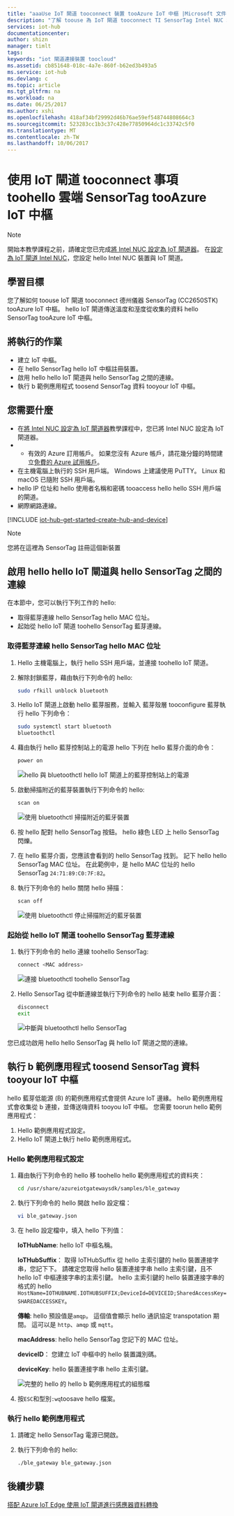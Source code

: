 ```yaml
---
title: "aaaUse IoT 閘道 tooconnect 裝置 tooAzure IoT 中樞 |Microsoft 文件"
description: "了解 toouse 為 IoT 閘道 tooconnect TI SensorTag Intel NUC 和傳送感應器資料 tooAzure IoT 中樞 hello 中的雲端。"
services: iot-hub
documentationcenter: 
author: shizn
manager: timlt
tags: 
keywords: "iot 閘道連接裝置 toocloud"
ms.assetid: cb851648-018c-4a7e-860f-b62ed3b493a5
ms.service: iot-hub
ms.devlang: c
ms.topic: article
ms.tgt_pltfrm: na
ms.workload: na
ms.date: 06/25/2017
ms.author: xshi
ms.openlocfilehash: 418af34bf29992d46b76ae59ef548744808664c3
ms.sourcegitcommit: 523283cc1b3c37c428e77850964dc1c33742c5f0
ms.translationtype: MT
ms.contentlocale: zh-TW
ms.lasthandoff: 10/06/2017
---
```

# <a name="use-iot-gateway-tooconnect-things-toohello-cloud---sensortag-tooazure-iot-hub"></a>使用 IoT 閘道 tooconnect 事項 toohello 雲端 SensorTag tooAzure IoT 中樞

> [!NOTE]
> 開始本教學課程之前，請確定您已完成[將 Intel NUC 設定為 IoT 閘道器](iot-hub-gateway-kit-c-lesson1-set-up-nuc.md)。 在[設定為 IoT 閘道 Intel NUC](iot-hub-gateway-kit-c-lesson1-set-up-nuc.md)，您設定 hello Intel NUC 裝置與 IoT 閘道。

## <a name="what-you-will-learn"></a>學習目標

您了解如何 toouse IoT 閘道 tooconnect 德州儀器 SensorTag (CC2650STK) tooAzure IoT 中樞。 hello IoT 閘道傳送溫度和溼度從收集的資料 hello SensorTag tooAzure IoT 中樞。

## <a name="what-you-will-do"></a>將執行的作業

- 建立 IoT 中樞。
- 在 hello SensorTag hello IoT 中樞註冊裝置。
- 啟用 hello hello IoT 閘道與 hello SensorTag 之間的連線。
- 執行 b 範例應用程式 toosend SensorTag 資料 tooyour IoT 中樞。

## <a name="what-you-need"></a>您需要什麼

- 在[將 Intel NUC 設定為 IoT 閘道器](iot-hub-gateway-kit-c-lesson1-set-up-nuc.md)教學課程中，您已將 Intel NUC 設定為 IoT 閘道器。
- * 有效的 Azure 訂用帳戶。 如果您沒有 Azure 帳戶，請花幾分鐘的時間建立[免費的 Azure 試用帳戶](https://azure.microsoft.com/free/)。
- 在主機電腦上執行的 SSH 用戶端。 Windows 上建議使用 PuTTY。 Linux 和 macOS 已隨附 SSH 用戶端。
- hello IP 位址和 hello 使用者名稱和密碼 tooaccess hello hello SSH 用戶端的閘道。
- 網際網路連線。

[!INCLUDE [iot-hub-get-started-create-hub-and-device](../../includes/iot-hub-get-started-create-hub-and-device.md)]

> [!NOTE]
> 您將在這裡為 SensorTag 註冊這個新裝置

## <a name="enable-hello-connection-between-hello-iot-gateway-and-hello-sensortag"></a>啟用 hello hello IoT 閘道與 hello SensorTag 之間的連線

在本節中，您可以執行下列工作的 hello:

- 取得藍芽連線 hello SensorTag hello MAC 位址。
- 起始從 hello IoT 閘道 toohello SensorTag 藍芽連線。

### <a name="get-hello-mac-address-of-hello-sensortag-for-bluetooth-connection"></a>取得藍芽連線 hello SensorTag hello MAC 位址

1. Hello 主機電腦上，執行 hello SSH 用戶端，並連接 toohello IoT 閘道。
1. 解除封鎖藍芽，藉由執行下列命令的 hello:

   ```bash
   sudo rfkill unblock bluetooth
   ```

1. Hello IoT 閘道上啟動 hello 藍芽服務，並輸入 藍芽殼層 tooconfigure 藍芽執行 hello 下列命令：

   ```bash
   sudo systemctl start bluetooth
   bluetoothctl
   ```

1. 藉由執行 hello 藍芽控制站上的電源 hello 下列在 hello 藍芽介面的命令：

   ```bash
   power on
   ```

   ![hello 與 bluetoothctl hello IoT 閘道上的藍芽控制站上的電源](./media/iot-hub-iot-gateway-connect-device-to-cloud/8_power-on-bluetooth-controller-at-bluetooth-shell-bluetoothctl.png)

1. 啟動掃描附近的藍芽裝置執行下列命令的 hello:

   ```bash
   scan on
   ```

   ![使用 bluetoothctl 掃描附近的藍牙裝置](./media/iot-hub-iot-gateway-connect-device-to-cloud/9_start-scan-nearby-bluetooth-devices-at-bluetooth-shell-bluetoothctl.png)

1. 按 hello 配對 hello SensorTag 按鈕。 hello 綠色 LED 上 hello SensorTag 閃爍。
1. 在 hello 藍芽介面，您應該會看到的 hello SensorTag 找到。 記下 hello hello SensorTag MAC 位址。 在此範例中，是 hello MAC 位址的 hello SensorTag `24:71:89:C0:7F:82`。
1. 執行下列命令的 hello 關閉 hello 掃描：

   ```bash
   scan off
   ```

   ![使用 bluetoothctl 停止掃描附近的藍牙裝置](./media/iot-hub-iot-gateway-connect-device-to-cloud/10_stop-scanning-nearby-bluetooth-devices-at-bluetooth-shell-bluetoothctl.png)

### <a name="initiate-a-bluetooth-connection-from-hello-iot-gateway-toohello-sensortag"></a>起始從 hello IoT 閘道 toohello SensorTag 藍芽連線

1. 執行下列命令的 hello 連線 toohello SensorTag:

   ```bash
   connect <MAC address>
   ```

   ![連接 bluetoothctl toohello SensorTag](./media/iot-hub-iot-gateway-connect-device-to-cloud/11_connect-to-sensortag-at-bluetooth-shell-bluetoothctl.png)

1. Hello SensorTag 從中斷連線並執行下列命令的 hello 結束 hello 藍芽介面：

   ```bash
   disconnect
   exit
   ```

   ![中斷與 bluetoothctl hello SensorTag](./media/iot-hub-iot-gateway-connect-device-to-cloud/12_disconnect-from-sensortag-at-bluetooth-shell-bluetoothctl.png)

您已成功啟用 hello hello SensorTag 與 hello IoT 閘道之間的連線。

## <a name="run-a-ble-sample-application-toosend-sensortag-data-tooyour-iot-hub"></a>執行 b 範例應用程式 toosend SensorTag 資料 tooyour IoT 中樞

hello 藍芽低能源 (B) 的範例應用程式會提供 Azure IoT 邊緣。 hello 範例應用程式會收集從 b 連接，並傳送嗨資料 tooyou IoT 中樞。 您需要 toorun hello 範例應用程式：

1. Hello 範例應用程式設定。
1. Hello IoT 閘道上執行 hello 範例應用程式。

### <a name="configure-hello-sample-application"></a>Hello 範例應用程式設定

1. 藉由執行下列命令的 hello 移 toohello hello 範例應用程式的資料夾：

   ```bash
   cd /usr/share/azureiotgatewaysdk/samples/ble_gateway
   ```

1. 執行下列命令的 hello 開啟 hello 設定檔：

   ```bash
   vi ble_gateway.json
   ```

1. 在 hello 設定檔中，填入 hello 下列值：

   **IoTHubName**: hello IoT 中樞名稱。

   **IoTHubSuffix**： 取得 IoTHubSuffix 從 hello 主索引鍵的 hello 裝置連接字串，您記下下。 請確定您取得 hello 裝置連接字串 hello 主索引鍵，且不 hello IoT 中樞連接字串的主索引鍵。 hello 主索引鍵的 hello 裝置連接字串的格式的 hello `HostName=IOTHUBNAME.IOTHUBSUFFIX;DeviceId=DEVICEID;SharedAccessKey=SHAREDACCESSKEY`。

   **傳輸**: hello 預設值是`amqp`。 這個值會顯示 hello 通訊協定 transpotation 期間。 這可以是 `http`、`amqp` 或 `mqtt`。

   **macAddress**: hello hello SensorTag 您記下的 MAC 位址。

   **deviceID**： 您建立 IoT 中樞中的 hello 裝置識別碼。

   **deviceKey**: hello 裝置連接字串 hello 主索引鍵。

   ![完整的 hello 的 hello b 範例應用程式的組態檔](./media/iot-hub-iot-gateway-connect-device-to-cloud/13_edit-config-file-of-ble-sample.png)

1. 按`ESC`和型別`:wq`toosave hello 檔案。

### <a name="run-hello-sample-application"></a>執行 hello 範例應用程式

1. 請確定 hello SensorTag 電源已開啟。
1. 執行下列命令的 hello:

   ```bash
   ./ble_gateway ble_gateway.json
   ```

## <a name="next-steps"></a>後續步驟

[搭配 Azure IoT Edge 使用 IoT 閘道進行感應器資料轉換](iot-hub-gateway-kit-c-use-iot-gateway-for-data-conversion.md)
